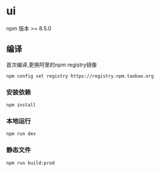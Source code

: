 # ui

npm 版本 >= 8.5.0

##  编译
首次编译,更换阿里的npm registry镜像
```
npm config set registry https://registry.npm.taobao.org
```
### 安装依赖
```
npm install
```

### 本地运行
```
npm run dev
```

### 静态文件
```
npm run build:prod
```
